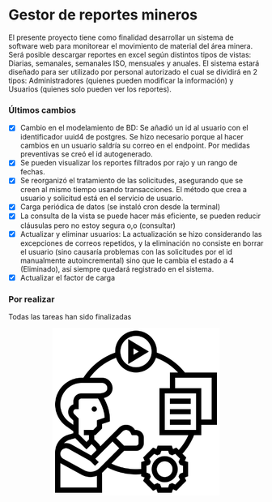 # Gestor de reportes mineros


El presente proyecto tiene como finalidad desarrollar un sistema de software web para monitorear el movimiento de material del área minera. Será posible descargar reportes en excel según distintos tipos de vistas: Diarias, semanales, semanales ISO, mensuales y anuales. El sistema estará diseñado para ser utilizado por personal autorizado el cual se dividirá en 2 tipos: Administradores (quienes pueden modificar la información) y Usuarios (quienes solo pueden ver los reportes).
<br>

### Últimos cambios

- [x] Cambio en el modelamiento de BD: Se añadió un id al usuario con el identificador uuid4 de postgres. Se hizo necesario porque al hacer cambios en un usuario saldría su correo en el endpoint. Por medidas preventivas se creó el id autogenerado.
- [x] Se pueden visualizar los reportes filtrados por rajo y un rango de fechas.
- [x] Se reorganizó el tratamiento de las solicitudes, asegurando que se creen al mismo tiempo usando transacciones. El método que crea a usuario y solicitud está en el servicio de usuario.
- [x] Carga periódica de datos (se instaló cron desde la terminal)
- [x] La consulta de la vista se puede hacer más eficiente, se pueden reducir cláusulas pero no estoy segura o,o (consultar)
- [x] Actualizar y eliminar usuarios: La actualización se hizo considerando las excepciones de correos repetidos, y la eliminación no consiste en borrar el usuario (sino causaría problemas con las solicitudes por el id manualmente autoincremental) sino que le cambia el estado a 4 (Eliminado), así siempre quedará registrado en el sistema.
- [x] Actualizar el factor de carga

### Por realizar
Todas las tareas han sido finalizadas

<p align="center">
  <img width="330" src="docs/assets/github-asset.png">
</p>

